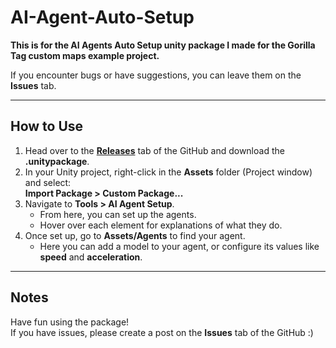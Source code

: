 # AI-Agent-Auto-Setup

**This is for the AI Agents Auto Setup unity package I made for the Gorilla Tag custom maps example project.**

If you encounter bugs or have suggestions, you can leave them on the **Issues** tab.

---

## How to Use

1. Head over to the **[Releases](https://github.com/lewis6777/AI-Agent-Auto-Setup/releases)** tab of the GitHub and download the **.unitypackage**.
2. In your Unity project, right-click in the **Assets** folder (Project window) and select:  
   **Import Package > Custom Package...**
3. Navigate to **Tools > AI Agent Setup**.  
   - From here, you can set up the agents.  
   - Hover over each element for explanations of what they do.
4. Once set up, go to **Assets/Agents** to find your agent.  
   - Here you can add a model to your agent, or configure its values like **speed** and **acceleration**.

---

## Notes

Have fun using the package!  
If you have issues, please create a post on the **Issues** tab of the GitHub :)
